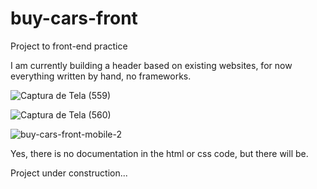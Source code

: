 # buy-cars-front
Project to front-end practice

I am currently building a header based on existing websites, for now everything written by hand, no frameworks.

![Captura de Tela (559)](https://user-images.githubusercontent.com/40327303/106340130-94158280-6277-11eb-954a-f794d33f00f6.png)

![Captura de Tela (560)](https://user-images.githubusercontent.com/40327303/106340149-9d065400-6277-11eb-88ee-ec293c75f076.png)

![buy-cars-front-mobile-2](https://user-images.githubusercontent.com/40327303/106340113-7f38ef00-6277-11eb-952e-52786d194d79.png)

Yes, there is no documentation in the html or css code, but there will be.

Project under construction...